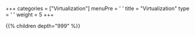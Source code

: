 +++ 
categories = ["Virtualization"] 
menuPre = '<i class="fa-fw fas fa-server"></i> '
title = "Virtualization" 
type = '<i class="fa-fw fas fa-terminal"></i> '
weight = 5
+++

{{% children depth="999" %}}